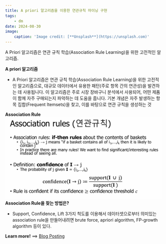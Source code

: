```yaml
---
title: A priori 알고리즘을 이용한 연관규칙 마이닝 구현
tags:
    - dm
date: 2024-08-30
image: 
    caption: 'Image credit: [**Unsplash**](https://unsplash.com)'
---
```


A Priori 알고리즘은 연관 규칙 학습(Association Rule Learning)을 위한 고전적인 알고리즘.

<!--more-->

**A priori 알고리즘**
- A Priori 알고리즘은 연관 규칙 학습(Association Rule Learning)을 위한 고전적인 알고리즘으로, 대규모 데이터에서 유용한 패턴(주로 항목 간의 연관성)을 발견하는 데 사용됩니다. 이 알고리즘은 주로 시장 장바구니 분석에서 사용되어, 어떤 제품이 함께 자주 구매되는지 파악하는 데 도움을 줍니다. 기본 개념은 자주 발생하는 항목 집합(Frequent Itemsets)을 찾고, 이를 바탕으로 연관 규칙을 생성하는 것

**Association Rule**
![image section](image.jpg)
**Association Rule을 찾는 방법은?**
- Support, Confidence, Lift 3가지 척도를 이용해서 데이터셋으로부터 의미있는 association rule을 만들어내려면 brute force, apriori algorithm, FP-growth algorithm 등이 있다.


**Learn more!** ==> [Blog Posting](https://blog.naver.com/dlacksdn86)